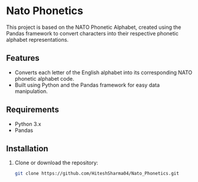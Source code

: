 # Nato Phonetics

This project is based on the NATO Phonetic Alphabet, created using the Pandas framework to convert characters into their respective phonetic alphabet representations.

## Features

- Converts each letter of the English alphabet into its corresponding NATO phonetic alphabet code.
- Built using Python and the Pandas framework for easy data manipulation.

## Requirements

- Python 3.x
- Pandas

## Installation

1. Clone or download the repository:
   ```bash
   git clone https://github.com/HiteshSharma04/Nato_Phonetics.git
